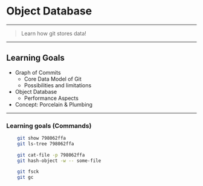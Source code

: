# Object Database


---


> Learn how git stores data!


---


## Learning Goals

 * Graph of Commits
   - Core Data Model of Git
   - Possibilities and limitations
 * Object Database
   - Performance Aspects
 * Concept: Porcelain & Plumbing


---


### Learning goals (Commands)

```bash
    git show 798062ffa
    git ls-tree 798062ffa
    
    git cat-file -p 798062ffa
    git hash-object -w -- some-file
    
    git fsck
    git gc
```

